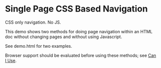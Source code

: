 # Single Page CSS Based Navigation
CSS only navigation. No JS.

This demo shows two methods for doing page navigation within an HTML doc without changing pages and without using Javascript.

See demo.html for two examples.

Browser support should be evaluated before using these methods; see [Can I Use](http://caniuse.com).
